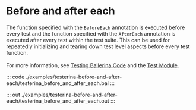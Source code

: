 # Before and after each

The function specified with the `BeforeEach` annotation is executed before every test and
the function specified with the `AfterEach` annotation is executed after every test within the test suite.
This can be used for repeatedly initializing and tearing down test level aspects before every test function.<br/><br/>
For more information, see [Testing Ballerina Code](https://ballerina.io/learn/testing-ballerina-code/testing-quick-start/)
and the [Test Module](https://docs.central.ballerina.io/ballerina/test/latest/).

::: code ./examples/testerina-before-and-after-each/testerina_before_and_after_each.bal :::

::: out ./examples/testerina-before-and-after-each/testerina_before_and_after_each.out :::